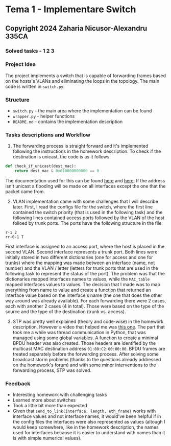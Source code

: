 # Tema 1 - Implementare Switch

## Copyright 2024 Zaharia Nicusor-Alexandru 335CA

### Solved tasks - 1 2 3

### Project Idea

The project implements a switch that is capable of forwarding frames based on the hosts's VLANs and eliminating the loops in the topology.
The main code is written in `switch.py`.

### Structure

- `switch.py` - the main area where the implementation can be found
- `wrapper.py` - helper functions
- `README.md` - contains the implementation description

### Tasks descriptions and Workflow

1. The forwarding process is straight forward and it's implemented following the instructions in the homework description.
To check if the destination is unicast, the code is as it follows:

```python
def check_if_unicast(dest_mac):
    return dest_mac & 0x010000000000 == 0
```

The documentation used for this can be found [here](https://forum.huawei.com/enterprise/en/multicast-mac-address-vs-broadcast-mac-address-vs-unicast-mac-address/thread/667283450236911616-667213852955258880) and [here](https://en.wikipedia.org/wiki/MAC_address#Unicast_vs._multicast_(I/G_bit)).
If the address isn't unicast a flooding will be made on all interfaces except the one that the packet came from.

2. VLAN implementation came with some challenges that I will describe later.
First, I read the configs file for the switch, where the first line contained the switch priority (that is used in the following task) and the following lines contained access ports followed by the VLAN of the host folloed by trunk ports.
The ports have the following structure in the file:

```
r-1 2
rr-0-1 T
```

First interface is assigned to an access port, where the host is placed in the second VLAN.
Second interface represents a trunk port.
Both lines were initially stored in two different dictionaries (one for access and one for trunks) where the mapping was made between an interface (name, not number) and the VLAN / letter (letters for trunk ports that are used in the following task to represent the status of the port).
The problem was that the dictionaries mapped interfaces names to values, while the `MAC_table` mapped interfaces values to values.
The decision that I made was to map everything from name to value and create a function that returned an interface value based on the interface's name (the one that does the other way around was already available).
For each forwarding there were 2 cases, each with another 2 cases (4 in total).
Those were based on the type of the source and the type of the destination (trunk vs. access).

3. STP was pretty well explained (theory and code-wise) in the homework description.
However a video that helped me was [this one](https://www.youtube.com/watch?v=6MW5P6Ci7lw).
The part that took me a while was thread communication in Python, that was managed using some global variables.
A function to create a minimal BPDU header was also created.
Those headers are identified by the multicast MAC destination address `01:80:C2:00:00:00`.
BPDU frames are treated separately before the forwarding process.
After solving some broadcast storm problems (thanks to the questions already addressed on the homework's forum) and with some minor interventions to the forwarding process, STP was solved.

### Feedback

- Interesting homework with challenging tasks
- Learned more about switches
- Took a little bit more than expected
- Given that `send_to_link(interface, length, eth_frame)` works with interface values and not interface names, it would've been helpful if in the config files the interfaces were also represented as values (altough I would keep somewhere, like in the homework description, the names used for interfaces because it is easier to understand with names than it is with simple numerical values).